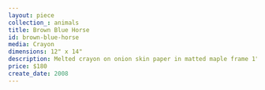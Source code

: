 ```yaml
---
layout: piece
collection_: animals
title: Brown Blue Horse
id: brown-blue-horse
media: Crayon
dimensions: 12" x 14"
description: Melted crayon on onion skin paper in matted maple frame 1" in depth.
price: $180
create_date: 2008
---
```

